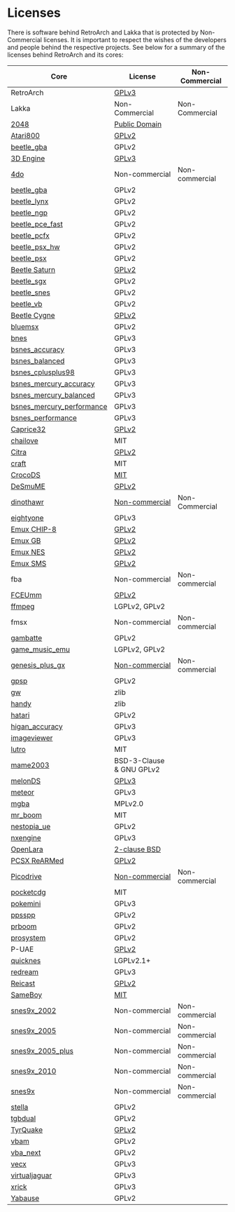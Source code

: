 # Licenses

There is software behind RetroArch and Lakka that is protected by Non-Commercial licenses. It is important to respect the wishes of the developers and people behind the respective projects. See below for a summary of the licenses behind RetroArch and its cores:

Core | License | Non-Commercial
---- | ------- | --------------
RetroArch|[GPLv3](https://github.com/libretro/RetroArch/blob/master/COPYING)|
Lakka|Non-Commercial|Non-Commercial
[2048](../library/2048.md)|[Public Domain](https://github.com/libretro/libretro-2048/blob/master/COPYING)|
[Atari800](../library/atari800.md)|[GPLv2](https://github.com/atari800/atari800/blob/master/COPYING)|
[beetle_gba](../library/beetle_gba.md)|GPLv2|
[3D Engine](../library/3d_engine.md)|[GPLv3](https://github.com/libretro/libretro-3dengine/blob/master/license)|
[4do](../library/4DO.md)|Non-commercial|Non-commercial
[beetle_gba](../library/beetle_gba.md)|GPLv2|
[beetle_lynx](../library/beetle_lynx.md)|GPLv2|
[beetle_ngp](../library/beetle_ngp.md)|GPLv2|
[beetle_pce_fast](../library/beetle_pce_fast.md)|GPLv2|
[beetle_pcfx](../library/beetle_pcfx.md)|GPLv2|
[beetle_psx_hw](../library/beetle_psx_hw.md)|GPLv2|
[beetle_psx](../library/beetle_psx.md)|GPLv2|
[Beetle Saturn](../library/beetle_saturn.md)|[GPLv2](https://github.com/libretro/beetle-saturn-libretro/blob/master/COPYING)|
[beetle_sgx](../library/beetle_sgx.md)|GPLv2|
[beetle_snes](../library/beetle_snes.md)|GPLv2|
[beetle_vb](../library/beetle_vb.md)|GPLv2|
[Beetle Cygne](../library/beetle_wswan.md)|[GPLv2](https://github.com/libretro/beetle-wswan-libretro/blob/master/COPYING)|
[bluemsx](../library/bluemsx.md)|GPLv2|
[bnes](../library/bnes.md)|GPLv3|
[bsnes_accuracy](../library/bsnes_accuracy.md)|GPLv3|
[bsnes_balanced](../library/bsnes_balanced.md)|GPLv3|
[bsnes_cplusplus98](../library/bsnes_cplusplus98.md)|GPLv3|
[bsnes_mercury_accuracy](../library/bsnes_mercury_accuracy.md)|GPLv3|
[bsnes_mercury_balanced](../library/bsnes_mercury_balanced.md)|GPLv3|
[bsnes_mercury_performance](../library/bsnes_mercury_performance.md)|GPLv3|
[bsnes_performance](../library/bsnes_performance.md)|GPLv3|
[Caprice32](../library/caprice32.md)|[GPLv2](https://github.com/ColinPitrat/caprice32/blob/master/COPYING.txt)|
[chailove](../library/chailove.md)|MIT|
[Citra](../library/citra.md)|[GPLv2](https://github.com/citra-emu/citra/blob/master/license.txt)|
[craft](../library/craft.md)|MIT|
[CrocoDS](../library/crocods.md)|[MIT](https://github.com/libretro/libretro-crocods/blob/master/LICENSE)|
[DeSmuME](../library/desmume.md)|[GPLv2](https://github.com/TASVideos/desmume/blob/master/license.txt)|
[dinothawr](../library/dinothawr.md)|[Non-commercial](https://github.com/libretro/Dinothawr/blob/master/LICENSE)|Non-Commercial
[eightyone](../library/eightyone.md)|GPLv3|
[Emux CHIP-8](../library/emux_chip8.md)|[GPLv2](https://github.com/libretro/emux/blob/master/COPYING)|
[Emux GB](../library/emux_gb.md)|[GPLv2](https://github.com/libretro/emux/blob/master/COPYING)|
[Emux NES](../library/emux_nes.md)|[GPLv2](https://github.com/libretro/emux/blob/master/COPYING)|
[Emux SMS](../library/emux_sms.md)|[GPLv2](https://github.com/libretro/emux/blob/master/COPYING)|
fba|Non-commercial|Non-commercial
[FCEUmm](../library/fceumm.md)|[GPLv2](https://github.com/libretro/libretro-fceumm/blob/master/Copying)|
[ffmpeg](../library/ffmpeg.md)|LGPLv2, GPLv2|
fmsx|Non-commercial|Non-commercial
[gambatte](../library/gambatte.md)|GPLv2|
[game_music_emu](../library/game_music_emu.md)|LGPLv2, GPLv2|
[genesis_plus_gx](../library/genesis_plus_gx.md)|[Non-commercial](https://github.com/libretro/Genesis-Plus-GX/blob/master/LICENSE.txt)|Non-commercial
[gpsp](../library/gpsp.md)|GPLv2|
[gw](../library/gw.md)|zlib|
[handy](../library/handy.md)|zlib|
[hatari](../library/hatari.md)|GPLv2|
[higan_accuracy](../library/higan_accuracy.md)|GPLv3|
[imageviewer](../library/imageviewer.md)|GPLv3|
[lutro](../library/lutro.md)|MIT|
[mame2003](../library/mame2003.md)|BSD-3-Clause & GNU GPLv2|
[melonDS](../library/melonds.md)|[GPLv3](https://github.com/libretro/melonDS/blob/master/LICENSE)|
[meteor](../library/meteor.md)|GPLv3|
[mgba](../library/mgba.md)|MPLv2.0|
[mr_boom](../library/mr_boom.md)|MIT|
[nestopia_ue](../library/nestopia_ue.md)|GPLv2|
[nxengine](../library/nxengine.md)|GPLv3|
[OpenLara](../library/openlara.md)|[2-clause BSD](https://github.com/XProger/OpenLara/blob/master/README.md)|
[PCSX ReARMed](../library/pcsx_rearmed.md)|[GPLv2](https://github.com/libretro/pcsx_rearmed/blob/master/COPYING)|
[Picodrive](../library/picodrive.md)|[Non-commercial](https://github.com/libretro/picodrive/blob/master/COPYING)|Non-commercial
[pocketcdg](../library/pocketcdg.md)|MIT|
[pokemini](../library/pokemini.md)|GPLv3|
[ppsspp](../library/ppsspp.md)|GPLv2|
[prboom](../library/prboom.md)|GPLv2|
[prosystem](../library/prosystem.md)|GPLv2|
P-UAE|[GPLv2](https://github.com/libretro/PUAE/blob/master/COPYING)|
[quicknes](../library/quicknes.md)|LGPLv2.1+|
[redream](../library/redream.md)|GPLv3|
[Reicast](../library/reicast.md)|[GPLv2](https://github.com/reicast/reicast-emulator/blob/master/LICENSE)|
[SameBoy](../library/sameboy.md)|[MIT](https://github.com/libretro/SameBoy/blob/master/LICENSE)|
[snes9x_2002](../library/snes9x_2002.md)|Non-commercial|Non-commercial
[snes9x_2005](../library/snes9x_2005.md)|Non-commercial|Non-commercial
[snes9x_2005_plus](../library/snes9x_2005_plus.md)|Non-commercial|Non-commercial
[snes9x_2010](../library/snes9x_2010.md)|Non-commercial|Non-commercial
[snes9x](../library/snes9x.md)|Non-commercial|Non-commercial
[stella](../library/Stella.md)|GPLv2|
[tgbdual](../library/tgbdual.md)|GPLv2|
[TyrQuake](../library/tyrquake.md)|[GPLv2](https://github.com/libretro/tyrquake/blob/master/gnu.txt)|
[vbam](../library/vbam.md)|GPLv2|
[vba_next](../library/vba_next.md)|GPLv2|
[vecx](../library/vecx.md)|GPLv3|
[virtualjaguar](../library/virtualjaguar.md)|GPLv3|
[xrick](../library/xrick.md)|GPLv3|
[Yabause](../library/Yabause.md)|GPLv2|
